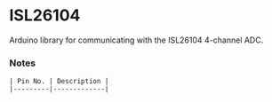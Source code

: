 # ISL26104

Arduino library for communicating with the ISL26104 4-channel ADC.


### Notes

    | Pin No. | Description	|
    |---------|-------------|